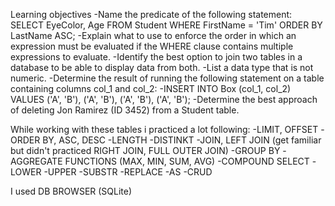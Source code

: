 Learning objectives
-Name the predicate of the following statement: SELECT EyeColor, Age FROM Student WHERE FirstName = 'Tim' ORDER BY LastName ASC;
-Explain what to use to enforce the order in which an expression must be evaluated if the WHERE clause contains multiple expressions to evaluate.
-Identify the best option to join two tables in a database to be able to display data from both.
-List a data type that is not numeric.
-Determine the result of running the following statement on a table containing columns col_1 and col_2:
-INSERT INTO Box (col_1, col_2) VALUES ('A', 'B'), ('A', 'B'), ('A', 'B'), ('A', 'B');
-Determine the best approach of deleting Jon Ramirez (ID 3452) from a Student table.

While working with these tables i practiced a lot following:
-LIMIT, OFFSET
-ORDER BY, ASC, DESC
-LENGTH
-DISTINKT
-JOIN, LEFT JOIN (get familiar but didn't practiced RIGHT JOIN, FULL OUTER JOIN)
-GROUP BY
-AGGREGATE FUNCTIONS (MAX, MIN, SUM, AVG)
-COMPOUND SELECT
-LOWER
-UPPER
-SUBSTR
-REPLACE
-AS
-CRUD

I used DB BROWSER (SQLite)